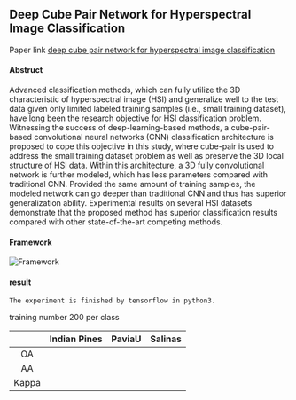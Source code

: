 ## Deep Cube Pair Network for Hyperspectral Image Classification
Paper link  [deep cube pair network for hyperspectral image classification](www.baidu.com)
#### Abstruct
Advanced classification methods, which can fully utilize the 3D characteristic of hyperspectral image (HSI) and generalize well to the test data given only limited labeled training samples (i.e., small training dataset), have long been the research objective for HSI classification problem. Witnessing the success of deep-learning-based methods, a cube-pair-based convolutional neural networks (CNN) classification architecture is proposed to cope this objective in this study, where cube-pair is used to address the small training dataset problem as well as preserve the 3D local structure of HSI data. Within this architecture, a 3D fully convolutional network is further modeled, which has less parameters compared with traditional CNN. Provided the same amount of training samples, the modeled network can go deeper than traditional CNN and thus has superior generalization ability. Experimental results on several HSI datasets demonstrate that the proposed method has superior classification results compared with other state-of-the-art competing methods.

#### Framework
![Framework](./pic/train_test_framework.png)

#### result
    The experiment is finished by tensorflow in python3.
    

training number 200 per class

|       | Indian Pines | PaviaU   | Salinas |
|:-----:|:------------:|:--------:|:-------:|
|OA     |         |     |    |
|AA     |         |     |    |
|Kappa  |         |     |    |